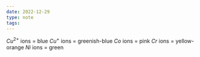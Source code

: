 ```yaml
---
date: 2022-12-29
type: note
tags:
---
```


$Cu^{2+}$ ions = blue
$Cu^+$ ions = greenish-blue
$Co$ ions = pink
$Cr$ ions = yellow-orange
$Ni$ ions = green
